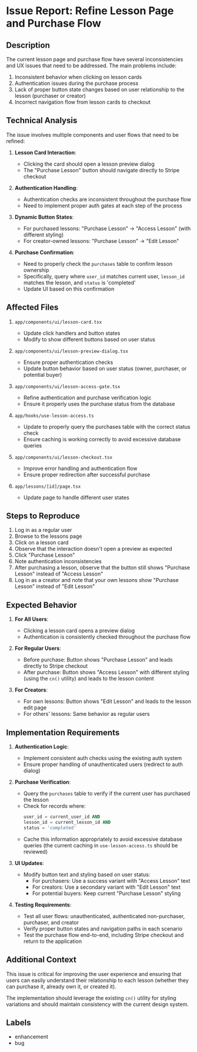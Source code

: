 # Issue Report: Refine Lesson Page and Purchase Flow

## Description

The current lesson page and purchase flow have several inconsistencies and UX issues that need to be addressed. The main problems include:

1. Inconsistent behavior when clicking on lesson cards
2. Authentication issues during the purchase process
3. Lack of proper button state changes based on user relationship to the lesson (purchaser or creator)
4. Incorrect navigation flow from lesson cards to checkout

## Technical Analysis

The issue involves multiple components and user flows that need to be refined:

1. **Lesson Card Interaction**:
   - Clicking the card should open a lesson preview dialog
   - The "Purchase Lesson" button should navigate directly to Stripe checkout

2. **Authentication Handling**:
   - Authentication checks are inconsistent throughout the purchase flow
   - Need to implement proper auth gates at each step of the process

3. **Dynamic Button States**:
   - For purchased lessons: "Purchase Lesson" → "Access Lesson" (with different styling)
   - For creator-owned lessons: "Purchase Lesson" → "Edit Lesson"

4. **Purchase Confirmation**:
   - Need to properly check the `purchases` table to confirm lesson ownership
   - Specifically, query where `user_id` matches current user, `lesson_id` matches the lesson, and `status` is 'completed'
   - Update UI based on this confirmation

## Affected Files

1. `app/components/ui/lesson-card.tsx`
   - Update click handlers and button states
   - Modify to show different buttons based on user status

2. `app/components/ui/lesson-preview-dialog.tsx`
   - Ensure proper authentication checks
   - Update button behavior based on user status (owner, purchaser, or potential buyer)

3. `app/components/ui/lesson-access-gate.tsx`
   - Refine authentication and purchase verification logic
   - Ensure it properly uses the purchase status from the database

4. `app/hooks/use-lesson-access.ts`
   - Update to properly query the purchases table with the correct status check
   - Ensure caching is working correctly to avoid excessive database queries

5. `app/components/ui/lesson-checkout.tsx`
   - Improve error handling and authentication flow
   - Ensure proper redirection after successful purchase

6. `app/lessons/[id]/page.tsx`
   - Update page to handle different user states

## Steps to Reproduce

1. Log in as a regular user
2. Browse to the lessons page
3. Click on a lesson card
4. Observe that the interaction doesn't open a preview as expected
5. Click "Purchase Lesson"
6. Note authentication inconsistencies
7. After purchasing a lesson, observe that the button still shows "Purchase Lesson" instead of "Access Lesson"
8. Log in as a creator and note that your own lessons show "Purchase Lesson" instead of "Edit Lesson"

## Expected Behavior

1. **For All Users**:
   - Clicking a lesson card opens a preview dialog
   - Authentication is consistently checked throughout the purchase flow

2. **For Regular Users**:
   - Before purchase: Button shows "Purchase Lesson" and leads directly to Stripe checkout
   - After purchase: Button shows "Access Lesson" with different styling (using the `cn()` utility) and leads to the lesson content

3. **For Creators**:
   - For own lessons: Button shows "Edit Lesson" and leads to the lesson edit page
   - For others' lessons: Same behavior as regular users

## Implementation Requirements

1. **Authentication Logic**:
   - Implement consistent auth checks using the existing auth system
   - Ensure proper handling of unauthenticated users (redirect to auth dialog)

2. **Purchase Verification**:
   - Query the `purchases` table to verify if the current user has purchased the lesson
   - Check for records where:
     ```sql
     user_id = current_user_id AND 
     lesson_id = current_lesson_id AND 
     status = 'completed'
     ```
   - Cache this information appropriately to avoid excessive database queries (the current caching in `use-lesson-access.ts` should be reviewed)

3. **UI Updates**:
   - Modify button text and styling based on user status:
     - For purchasers: Use a success variant with "Access Lesson" text
     - For creators: Use a secondary variant with "Edit Lesson" text
     - For potential buyers: Keep current "Purchase Lesson" styling

4. **Testing Requirements**:
   - Test all user flows: unauthenticated, authenticated non-purchaser, purchaser, and creator
   - Verify proper button states and navigation paths in each scenario
   - Test the purchase flow end-to-end, including Stripe checkout and return to the application

## Additional Context

This issue is critical for improving the user experience and ensuring that users can easily understand their relationship to each lesson (whether they can purchase it, already own it, or created it).

The implementation should leverage the existing `cn()` utility for styling variations and should maintain consistency with the current design system.

## Labels
- enhancement
- bug
